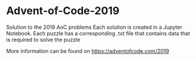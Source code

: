 # Advent-of-Code-2019
Solution to the 2019 AoC problems
Each solution is created in a Jupyter Notebook. 
Each puzzle has a corresponding .txt file that contains data that is required to solve the puzzle

More information can be found on https://adventofcode.com/2019
